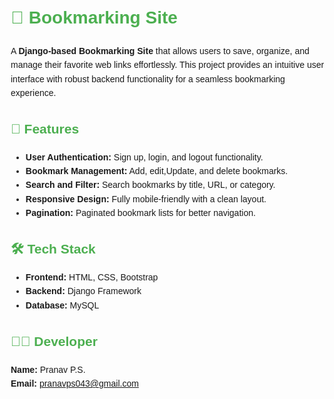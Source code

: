 <!DOCTYPE html>
<html lang="en">
<head>
  <meta charset="UTF-8">
  <meta name="viewport" content="width=device-width, initial-scale=1.0">

</head>
<body style="font-family: Arial, sans-serif; line-height: 1.6; margin: 20px;">

  <h1 style="color: #4CAF50;">🌟 Bookmarking Site</h1>
  <p>A <strong>Django-based Bookmarking Site</strong> that allows users to save, organize, and manage their favorite web links effortlessly. This project provides an intuitive user interface with robust backend functionality for a seamless bookmarking experience.</p>

  <h2 style="color: #4CAF50;">🚀 Features</h2>
  <ul>
    <li><strong>User Authentication:</strong> Sign up, login, and logout functionality.</li>
    <li><strong>Bookmark Management:</strong> Add, edit,Update, and delete bookmarks.</li>
    <li><strong>Search and Filter:</strong> Search bookmarks by title, URL, or category.</li>
    <li><strong>Responsive Design:</strong> Fully mobile-friendly with a clean layout.</li>
    <li><strong>Pagination:</strong> Paginated bookmark lists for better navigation.</li>
  </ul>

  <h2 style="color: #4CAF50;">🛠️ Tech Stack</h2>
  <ul>
    <li><strong>Frontend:</strong> HTML, CSS, Bootstrap</li>
    <li><strong>Backend:</strong> Django Framework</li>
    <li><strong>Database:</strong> MySQL</li>
  </ul>

 
    



  <h2 style="color: #4CAF50;">👨‍💻 Developer</h2>
  <p><strong>Name:</strong> Pranav P.S.<br>
  <strong>Email:</strong> <a href="pranavps043@gmail.com">pranavps043@gmail.com</a><br>


</body>
</html>

